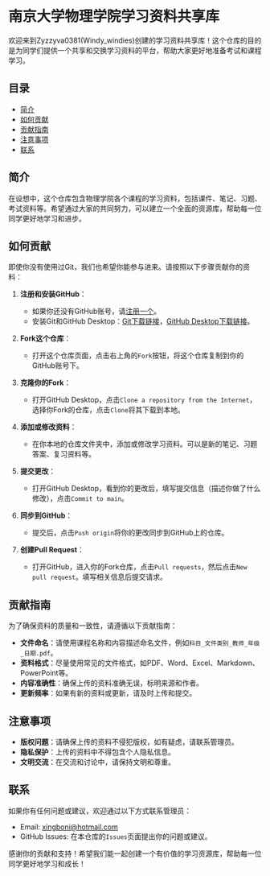 # 南京大学物理学院学习资料共享库

欢迎来到Zyzzyva0381(Windy_windies)创建的学习资料共享库！这个仓库的目的是为同学们提供一个共享和交换学习资料的平台，帮助大家更好地准备考试和课程学习。

## 目录

- [简介](#简介)
- [如何贡献](#如何贡献)
- [贡献指南](#贡献指南)
- [注意事项](#注意事项)
- [联系](#联系)

## 简介

在设想中，这个仓库包含物理学院各个课程的学习资料，包括课件、笔记、习题、考试资料等。希望通过大家的共同努力，可以建立一个全面的资源库，帮助每一位同学更好地学习和进步。

## 如何贡献

即使你没有使用过Git，我们也希望你能参与进来。请按照以下步骤贡献你的资料：

1. **注册和安装GitHub**：
    - 如果你还没有GitHub账号，请[注册一个](https://github.com/join)。
    - 安装Git和GitHub Desktop：[Git下载链接](https://git-scm.com/downloads)，[GitHub Desktop下载链接](https://desktop.github.com/)。

2. **Fork这个仓库**：
    - 打开这个仓库页面，点击右上角的`Fork`按钮，将这个仓库复制到你的GitHub账号下。

3. **克隆你的Fork**：
    - 打开GitHub Desktop，点击`Clone a repository from the Internet`，选择你Fork的仓库，点击`Clone`将其下载到本地。

4. **添加或修改资料**：
    - 在你本地的仓库文件夹中，添加或修改学习资料。可以是新的笔记、习题答案、复习资料等。

5. **提交更改**：
    - 打开GitHub Desktop，看到你的更改后，填写提交信息（描述你做了什么修改），点击`Commit to main`。

6. **同步到GitHub**：
    - 提交后，点击`Push origin`将你的更改同步到GitHub上的仓库。

7. **创建Pull Request**：
    - 打开GitHub，进入你的Fork仓库，点击`Pull requests`，然后点击`New pull request`。填写相关信息后提交请求。

## 贡献指南

为了确保资料的质量和一致性，请遵循以下贡献指南：

- **文件命名**：请使用课程名称和内容描述命名文件，例如`科目_文件类别_教师_年级_日期.pdf`。
- **资料格式**：尽量使用常见的文件格式，如PDF、Word、Excel、Markdown、PowerPoint等。
- **内容准确性**：确保上传的资料准确无误，标明来源和作者。
- **更新频率**：如果有新的资料或更新，请及时上传和提交。

## 注意事项

- **版权问题**：请确保上传的资料不侵犯版权，如有疑虑，请联系管理员。
- **隐私保护**：上传的资料中不得包含个人隐私信息。
- **文明交流**：在交流和讨论中，请保持文明和尊重。

## 联系

如果你有任何问题或建议，欢迎通过以下方式联系管理员：

- Email: [xingboni@hotmail.com](mailto:xingboni@hotmail.com)
- GitHub Issues: 在本仓库的`Issues`页面提出你的问题或建议。

感谢你的贡献和支持！希望我们能一起创建一个有价值的学习资源库，帮助每一位同学更好地学习和成长！
